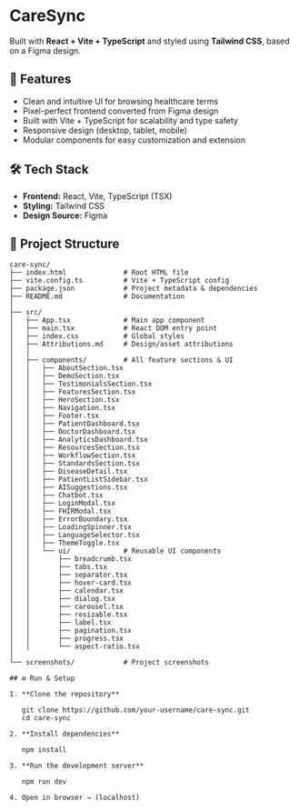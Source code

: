
# CareSync

Built with **React + Vite + TypeScript** and styled using **Tailwind CSS**, based on a Figma design.

## 🚀 Features

* Clean and intuitive UI for browsing healthcare terms
* Pixel-perfect frontend converted from Figma design
* Built with Vite + TypeScript for scalability and type safety
* Responsive design (desktop, tablet, mobile)
* Modular components for easy customization and extension

## 🛠️ Tech Stack

* **Frontend:** React, Vite, TypeScript (TSX)
* **Styling:** Tailwind CSS
* **Design Source:** Figma

## 📂 Project Structure

```
care-sync/
├── index.html              # Root HTML file
├── vite.config.ts          # Vite + TypeScript config
├── package.json            # Project metadata & dependencies
├── README.md               # Documentation
│
├── src/
│   ├── App.tsx             # Main app component
│   ├── main.tsx            # React DOM entry point
│   ├── index.css           # Global styles
│   ├── Attributions.md     # Design/asset attributions
│   │
│   ├── components/         # All feature sections & UI
│   │   ├── AboutSection.tsx
│   │   ├── DemoSection.tsx
│   │   ├── TestimonialsSection.tsx
│   │   ├── FeaturesSection.tsx
│   │   ├── HeroSection.tsx
│   │   ├── Navigation.tsx
│   │   ├── Footer.tsx
│   │   ├── PatientDashboard.tsx
│   │   ├── DoctorDashboard.tsx
│   │   ├── AnalyticsDashboard.tsx
│   │   ├── ResourcesSection.tsx
│   │   ├── WorkflowSection.tsx
│   │   ├── StandardsSection.tsx
│   │   ├── DiseaseDetail.tsx
│   │   ├── PatientListSidebar.tsx
│   │   ├── AISuggestions.tsx
│   │   ├── Chatbot.tsx
│   │   ├── LoginModal.tsx
│   │   ├── FHIRModal.tsx
│   │   ├── ErrorBoundary.tsx
│   │   ├── LoadingSpinner.tsx
│   │   ├── LanguageSelector.tsx
│   │   ├── ThemeToggle.tsx
│   │   └── ui/             # Reusable UI components
│   │       ├── breadcrumb.tsx
│   │       ├── tabs.tsx
│   │       ├── separator.tsx
│   │       ├── hover-card.tsx
│   │       ├── calendar.tsx
│   │       ├── dialog.tsx
│   │       ├── carousel.tsx
│   │       ├── resizable.tsx
│   │       ├── label.tsx
│   │       ├── pagination.tsx
│   │       ├── progress.tsx
│   │       └── aspect-ratio.tsx
│
└── screenshots/            # Project screenshots 

## ⚙️ Run & Setup

1. **Clone the repository**

   git clone https://github.com/your-username/care-sync.git
   cd care-sync

2. **Install dependencies**

   npm install

3. **Run the development server**

   npm run dev

4. Open in browser → (localhost)

